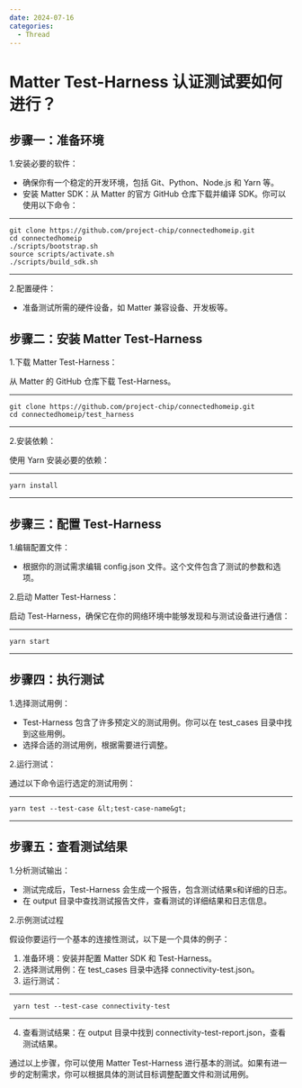```yaml
---
date: 2024-07-16
categories:
  - Thread
---
```


# Matter Test-Harness 认证测试要如何进行？

<!-- more -->

## 步骤一：准备环境

1.安装必要的软件：


- 确保你有一个稳定的开发环境，包括 Git、Python、Node.js 和 Yarn 等。
- 安装 Matter SDK：从 Matter 的官方 GitHub 仓库下载并编译 SDK。你可以使用以下命令：

---
    git clone https://github.com/project-chip/connectedhomeip.git
    cd connectedhomeip
    ./scripts/bootstrap.sh
    source scripts/activate.sh
    ./scripts/build_sdk.sh
---


2.配置硬件：

- 准备测试所需的硬件设备，如 Matter 兼容设备、开发板等。

## 步骤二：安装 Matter Test-Harness

1.下载 Matter Test-Harness：


从 Matter 的 GitHub 仓库下载 Test-Harness。

---
    git clone https://github.com/project-chip/connectedhomeip.git
    cd connectedhomeip/test_harness
---


2.安装依赖：

使用 Yarn 安装必要的依赖：

---
    yarn install
---

## 步骤三：配置 Test-Harness

1.编辑配置文件：

- 根据你的测试需求编辑 config.json 文件。这个文件包含了测试的参数和选项。

2.启动 Matter Test-Harness：


启动 Test-Harness，确保它在你的网络环境中能够发现和与测试设备进行通信：

---
    yarn start
---

## 步骤四：执行测试

1.选择测试用例：


- Test-Harness 包含了许多预定义的测试用例。你可以在 test_cases 目录中找到这些用例。
- 选择合适的测试用例，根据需要进行调整。


2.运行测试：


通过以下命令运行选定的测试用例：

---
    yarn test --test-case &lt;test-case-name&gt;
---

## 步骤五：查看测试结果

1.分析测试输出：


- 测试完成后，Test-Harness 会生成一个报告，包含测试结果s和详细的日志。
- 在 output 目录中查找测试报告文件，查看测试的详细结果和日志信息。

2.示例测试过程

假设你要运行一个基本的连接性测试，以下是一个具体的例子：

1. 准备环境：安装并配置 Matter SDK 和 Test-Harness。
2. 选择测试用例：在 test_cases 目录中选择 connectivity-test.json。
3. 运行测试：

---
     yarn test --test-case connectivity-test
---

4. 查看测试结果：在 output 目录中找到 connectivity-test-report.json，查看测试结果。

通过以上步骤，你可以使用 Matter Test-Harness 进行基本的测试。如果有进一步的定制需求，你可以根据具体的测试目标调整配置文件和测试用例。
